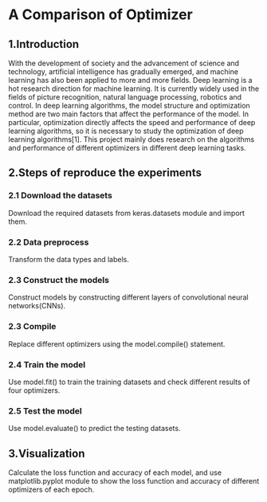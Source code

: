 # A Comparison of Optimizer
## 1.Introduction
With the development of society and the advancement of science and technology, artificial intelligence has gradually emerged, and machine learning has also been applied to more and more fields. Deep learning is a hot research direction for machine learning. It is currently widely used in the fields of picture recognition, natural language processing, robotics and control. In deep learning algorithms, the model structure and optimization method are two main factors that affect the performance of the model. In particular, optimization directly affects the speed and performance of deep learning algorithms, so it is necessary to study the optimization of deep learning algorithms[1]. This project mainly does research on the algorithms and performance of different optimizers in different deep learning tasks.
## 2.Steps of reproduce the experiments
### 2.1 Download the datasets
Download the required datasets from keras.datasets module and import them.
### 2.2 Data preprocess
Transform the data types and labels.
### 2.3 Construct the models
Construct models by constructing different layers of convolutional neural networks(CNNs).
### 2.3 Compile
Replace different optimizers using the model.compile() statement.
### 2.4 Train the model
Use model.fit() to train the training datasets and check different results of four optimizers.
### 2.5 Test the model
Use model.evaluate() to predict the testing datasets.
## 3.Visualization
Calculate the loss function and accuracy of each model, and use matplotlib.pyplot module to show the loss function and accuracy of different optimizers of each epoch.
